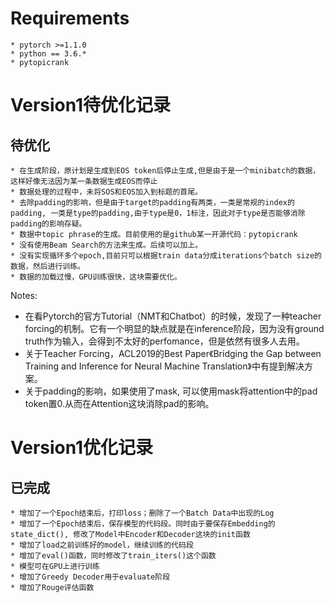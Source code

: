 # Requirements
```
* pytorch >=1.1.0
* python == 3.6.*
* pytopicrank
```
# Version1待优化记录
## 待优化
```
* 在生成阶段，原计划是生成到EOS token后停止生成,但是由于是一个minibatch的数据，这样好像无法因为某一条数据生成EOS而停止
* 数据处理的过程中，未将SOS和EOS加入到标题的首尾。
* 去除padding的影响，但是由于target的padding有两类，一类是常规的index的padding, 一类是type的padding,由于type是0，1标注，因此对于type是否能够消除padding的影响存疑。
* 数据中topic phrase的生成。目前使用的是github某一开源代码：pytopicrank
* 没有使用Beam Search的方法来生成。后续可以加上。
* 没有实现循环多个epoch,目前只可以根据train data分成iterations个batch size的数据，然后进行训练。
* 数据的加载过慢，GPU训练很快，这块需要优化。
```
Notes:
* 在看Pytorch的官方Tutorial（NMT和Chatbot）的时候，发现了一种teacher forcing的机制。它有一个明显的缺点就是在inference阶段，因为没有ground truth作为输入，会得到不太好的perfomance，但是依然有很多人去用。
* 关于Teacher Forcing，ACL2019的Best Paper《Bridging the Gap between Training and Inference for Neural Machine Translation》中有提到解决方案。
* 关于padding的影响，如果使用了mask, 可以使用mask将attention中的pad token置0.从而在Attention这块消除pad的影响。

# Version1优化记录
## 已完成
```
* 增加了一个Epoch结束后，打印loss；删除了一个Batch Data中出现的Log
* 增加了一个Epoch结束后，保存模型的代码段。同时由于要保存Embedding的state_dict(), 修改了Model中Encoder和Decoder这块的init函数
* 增加了load之前训练好的model，继续训练的代码段
* 增加了eval()函数，同时修改了train_iters()这个函数
* 模型可在GPU上进行训练
* 增加了Greedy Decoder用于evaluate阶段
* 增加了Rouge评估函数
```
